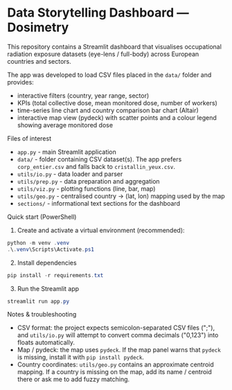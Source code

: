 # Data Storytelling Dashboard — Dosimetry

This repository contains a Streamlit dashboard that visualises occupational radiation exposure datasets (eye-lens / full-body) across European countries and sectors.

The app was developed to load CSV files placed in the `data/` folder and provides:
- interactive filters (country, year range, sector)
- KPIs (total collective dose, mean monitored dose, number of workers)
- time-series line chart and country comparison bar chart (Altair)
- interactive map view (pydeck) with scatter points and a colour legend showing average monitored dose

Files of interest
- `app.py` - main Streamlit application
- `data/` - folder containing CSV dataset(s). The app prefers `corp_entier.csv` and falls back to `cristallin_yeux.csv`.
- `utils/io.py` - data loader and parser
- `utils/prep.py` - data preparation and aggregation
- `utils/viz.py` - plotting functions (line, bar, map)
- `utils/geo.py` - centralised country -> (lat, lon) mapping used by the map
- `sections/` - informational text sections for the dashboard

Quick start (PowerShell)

1. Create and activate a virtual environment (recommended):

```powershell
python -m venv .venv
.\.venv\Scripts\Activate.ps1
```

2. Install dependencies

```powershell
pip install -r requirements.txt
```

3. Run the Streamlit app

```powershell
streamlit run app.py
```

Notes & troubleshooting
- CSV format: the project expects semicolon-separated CSV files (";"), and `utils/io.py` will attempt to convert comma decimals ("0,123") into floats automatically.
- Map / pydeck: the map uses `pydeck`. If the map panel warns that `pydeck` is missing, install it with `pip install pydeck`.
- Country coordinates: `utils/geo.py` contains an approximate centroid mapping. If a country is missing on the map, add its name / centroid there or ask me to add fuzzy matching.